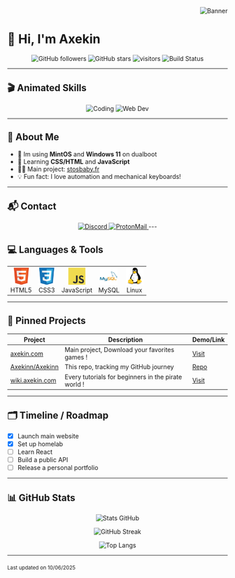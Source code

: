 <p align="right">
  <img src="https://i.imgur.com/dpyGoKz.png" width="300" alt="Banner" />
</p>

# 👋 Hi, I'm Axekin

<p align="center">
  <img src="https://img.shields.io/github/followers/Axekinn?label=Followers&style=social" alt="GitHub followers" />
  <img src="https://img.shields.io/github/stars/Axekinn?style=social" alt="GitHub stars" />
  <img src="https://visitor-badge.laobi.icu/badge?page_id=Axekinn.Axekinn" alt="visitors" />
  <img src="https://img.shields.io/badge/build-passing-brightgreen" alt="Build Status" />
</p>

---

## 🎬 Animated Skills

<p align="center">
  <img src="https://media.giphy.com/media/IdyAQJVN2kVPNUrojM/giphy.gif" width="200" alt="Coding" />
  <img src="https://media.giphy.com/media/LMt9638dO8dftAjtco/giphy.gif" width="200" alt="Web Dev" />
</p>

---

## 📖 About Me

- 🔭 Im using **MintOS** and **Windows 11** on dualboot 
- 🌱 Learning **CSS/HTML** and **JavaScript**
- 👨‍💻 Main project: [stosbaby.fr](https://www.axekin.com/)
- 💡 Fun fact: I love automation and mechanical keyboards!

---

## 📬 Contact

<p align="center">
  <a href="https://discord.com/invite/axekin" target="_blank">
    <img src="https://raw.githubusercontent.com/rahuldkjain/github-profile-readme-generator/master/src/images/icons/Social/discord.svg" alt="Discord" width="40" />
  </a>
<a href="mailto:axekinn@proton.me" target="_blank">
  <img src="https://img.shields.io/badge/Email-ProtonMail-8B89CC?logo=protonmail&logoColor=white" alt="ProtonMail" width="100" />
</a>
---

## 💻 Languages & Tools

<table>
  <tr>
    <td align="center"><img src="https://raw.githubusercontent.com/devicons/devicon/master/icons/html5/html5-original.svg" width="40" alt="HTML5" /><br/>HTML5</td>
    <td align="center"><img src="https://raw.githubusercontent.com/devicons/devicon/master/icons/css3/css3-original.svg" width="40" alt="CSS3" /><br/>CSS3</td>
    <td align="center"><img src="https://raw.githubusercontent.com/devicons/devicon/master/icons/javascript/javascript-original.svg" width="40" alt="JavaScript" /><br/>JavaScript</td>
    <td align="center"><img src="https://raw.githubusercontent.com/devicons/devicon/master/icons/mysql/mysql-original-wordmark.svg" width="40" alt="MySQL" /><br/>MySQL</td>
    <td align="center"><img src="https://raw.githubusercontent.com/devicons/devicon/master/icons/linux/linux-original.svg" width="40" alt="Linux" /><br/>Linux</td>
  </tr>
</table>

---

## 📌 Pinned Projects

| Project | Description | Demo/Link |
|---------|-------------|-----------|
| [axekin.com](https://www.axekin.com/) | Main project, Download your favorites games ! | [Visit](https://www.axekin.com/) |
| [Axekinn/Axekinn](https://github.com/Axekinn/Axekinn) | This repo, tracking my GitHub journey | [Repo](https://github.com/Axekinn/Axekinn) |
| [wiki.axekin.com](wiki.axekin.com) | Every tutorials for beginners in the pirate world ! | [Visit](wiki.axekin.com) |

---

## 🗂️ Timeline / Roadmap

- [x] Launch main website
- [x] Set up homelab
- [ ] Learn React
- [ ] Build a public API
- [ ] Release a personal portfolio

---

## 📊 GitHub Stats

<p align="center">
  <img src="https://github-readme-stats.vercel.app/api?username=Axekinn&show_icons=true&locale=en&bg_color=141414&title_color=FF9B00&icon_color=FF9B00&text_color=FF9B00&hide_border=true" alt="Stats GitHub" />
</p>
<p align="center">
  <img src="https://github-readme-streak-stats.herokuapp.com/?user=Axekinn&background=141414&sideNums=FF9B00&currStreakNum=FF9B00&currStreakLabel=FF9B00&sideLabels=FF9B00&dates=FF9B00&hide_border=true" alt="GitHub Streak" />
</p>
<p align="center">
  <img src="https://github-readme-stats.vercel.app/api/top-langs?username=Axekinn&show_icons=true&locale=en&layout=compact&bg_color=141414&title_color=FF9B00&icon_color=FF9B00&text_color=FF9B00&hide_border=true" alt="Top Langs" />
</p>

---

<sub>Last updated on 10/06/2025</sub>
